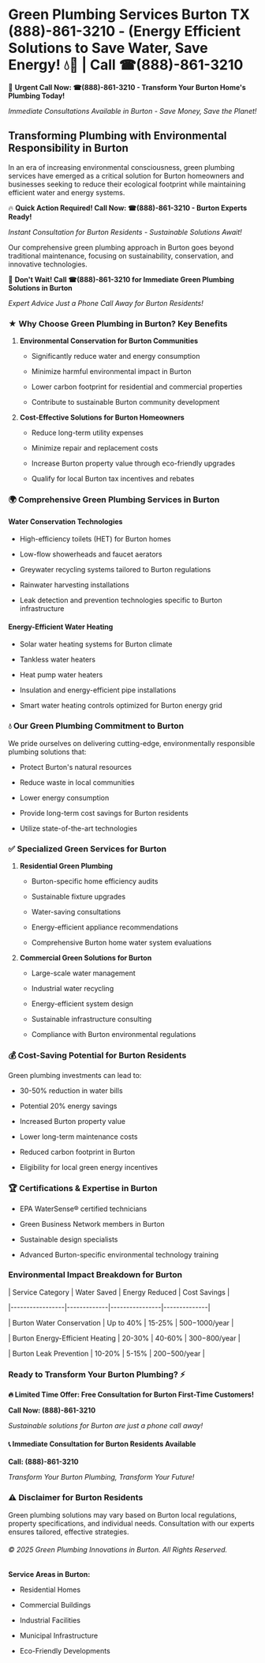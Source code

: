 # Green Plumbing Services Burton TX (888)-861-3210 - (Energy Efficient Solutions to Save Water, Save Energy! 💧🌿 | Call ☎(888)-861-3210

🚨 **Urgent Call Now: ☎(888)-861-3210 - Transform Your Burton Home's Plumbing Today!**
*Immediate Consultations Available in Burton - Save Money, Save the Planet!*

## Transforming Plumbing with Environmental Responsibility in Burton

In an era of increasing environmental consciousness, green plumbing services have emerged as a critical solution for Burton homeowners and businesses seeking to reduce their ecological footprint while maintaining efficient water and energy systems. 

🔥 **Quick Action Required! Call Now: ☎(888)-861-3210 - Burton Experts Ready!**
*Instant Consultation for Burton Residents - Sustainable Solutions Await!*

Our comprehensive green plumbing approach in Burton goes beyond traditional maintenance, focusing on sustainability, conservation, and innovative technologies.

🚨 **Don't Wait! Call ☎(888)-861-3210 for Immediate Green Plumbing Solutions in Burton**
*Expert Advice Just a Phone Call Away for Burton Residents!*

### ★ Why Choose Green Plumbing in Burton? Key Benefits

1. **Environmental Conservation for Burton Communities** 
   - Significantly reduce water and energy consumption
   - Minimize harmful environmental impact in Burton
   - Lower carbon footprint for residential and commercial properties
   - Contribute to sustainable Burton community development

2. **Cost-Effective Solutions for Burton Homeowners** 
   - Reduce long-term utility expenses
   - Minimize repair and replacement costs
   - Increase Burton property value through eco-friendly upgrades
   - Qualify for local Burton tax incentives and rebates

### 🌍 Comprehensive Green Plumbing Services in Burton

#### Water Conservation Technologies
- High-efficiency toilets (HET) for Burton homes
- Low-flow showerheads and faucet aerators
- Greywater recycling systems tailored to Burton regulations
- Rainwater harvesting installations
- Leak detection and prevention technologies specific to Burton infrastructure

#### Energy-Efficient Water Heating
- Solar water heating systems for Burton climate
- Tankless water heaters
- Heat pump water heaters
- Insulation and energy-efficient pipe installations
- Smart water heating controls optimized for Burton energy grid

### 💧 Our Green Plumbing Commitment to Burton

We pride ourselves on delivering cutting-edge, environmentally responsible plumbing solutions that:
- Protect Burton's natural resources
- Reduce waste in local communities
- Lower energy consumption
- Provide long-term cost savings for Burton residents
- Utilize state-of-the-art technologies

### ✅ Specialized Green Services for Burton

1. **Residential Green Plumbing**
   - Burton-specific home efficiency audits
   - Sustainable fixture upgrades
   - Water-saving consultations
   - Energy-efficient appliance recommendations
   - Comprehensive Burton home water system evaluations

2. **Commercial Green Solutions for Burton**
   - Large-scale water management
   - Industrial water recycling
   - Energy-efficient system design
   - Sustainable infrastructure consulting
   - Compliance with Burton environmental regulations

### 💰 Cost-Saving Potential for Burton Residents

Green plumbing investments can lead to:
- 30-50% reduction in water bills
- Potential 20% energy savings
- Increased Burton property value
- Lower long-term maintenance costs
- Reduced carbon footprint in Burton
- Eligibility for local green energy incentives

### 🏆 Certifications & Expertise in Burton

- EPA WaterSense® certified technicians
- Green Business Network members in Burton
- Sustainable design specialists
- Advanced Burton-specific environmental technology training

### Environmental Impact Breakdown for Burton

| Service Category | Water Saved | Energy Reduced | Cost Savings |
|-----------------|-------------|----------------|--------------|
| Burton Water Conservation | Up to 40% | 15-25% | $500-$1000/year |
| Burton Energy-Efficient Heating | 20-30% | 40-60% | $300-$800/year |
| Burton Leak Prevention | 10-20% | 5-15% | $200-$500/year |

### Ready to Transform Your Burton Plumbing? ⚡

**🔥 Limited Time Offer: Free Consultation for Burton First-Time Customers!**

**Call Now: (888)-861-3210**
*Sustainable solutions for Burton are just a phone call away!*

#### 📞 Immediate Consultation for Burton Residents Available

**Call: (888)-861-3210**
*Transform Your Burton Plumbing, Transform Your Future!*

### ⚠️ Disclaimer for Burton Residents

Green plumbing solutions may vary based on Burton local regulations, property specifications, and individual needs. Consultation with our experts ensures tailored, effective strategies.

###### © 2025 Green Plumbing Innovations in Burton. All Rights Reserved.

**Service Areas in Burton:** 
- Residential Homes
- Commercial Buildings
- Industrial Facilities
- Municipal Infrastructure
- Eco-Friendly Developments